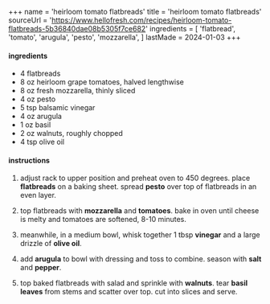 +++
name = 'heirloom tomato flatbreads'
title = 'heirloom tomato flatbreads'
sourceUrl = 'https://www.hellofresh.com/recipes/heirloom-tomato-flatbreads-5b36840dae08b5305f7ce682'
ingredients = [
  'flatbread',
  'tomato',
  'arugula',
  'pesto',
  'mozzarella',
]
lastMade = 2024-01-03
+++

#### ingredients

- 4 flatbreads
- 8 oz heirloom grape tomatoes, halved lengthwise
- 8 oz fresh mozzarella, thinly sliced
- 4 oz pesto
- 5 tsp balsamic vinegar
- 4 oz arugula
- 1 oz basil
- 2 oz walnuts, roughly chopped
- 4 tsp olive oil

#### instructions

1. adjust rack to upper position and preheat oven to 450 degrees. place **flatbreads** on a baking sheet. spread **pesto** over top of flatbreads in an even layer.

2. top flatbreads with **mozzarella** and **tomatoes**. bake in oven until cheese is melty and tomatoes are softened, 8-10 minutes.

3. meanwhile, in a medium bowl, whisk together 1 tbsp **vinegar** and a large drizzle of **olive oil**.

4. add **arugula** to bowl with dressing and toss to combine. season with **salt** and **pepper**.

5. top baked flatbreads with salad and sprinkle with **walnuts**. tear **basil leaves** from stems and scatter over top. cut into slices and serve.